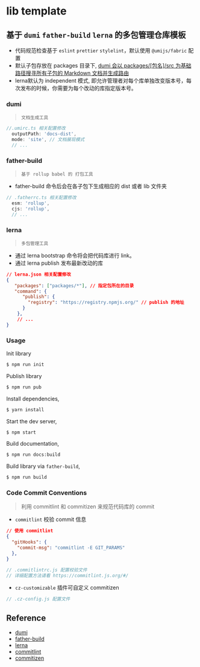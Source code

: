 # lib template

## 基于 `dumi` `father-build` `lerna` 的多包管理仓库模板
- 代码规范检查基于 `eslint` `prettier` `stylelint`，默认使用 `@umijs/fabric` 配置
- 默认子包存放在 packages 目录下, [dumi 会以 packages/[包名]/src 为基础路径搜寻所有子包的 Markdown 文档并生成路由](https://d.umijs.org/zh-CN/guide/basic#lerna-%E9%A1%B9%E7%9B%AE)
- lerna默认为 independent 模式, 即允许管理者对每个库单独改变版本号，每次发布的时候，你需要为每个改动的库指定版本号。

### dumi
> `文档生成工具`
```typescript
//.umirc.ts 相关配置修改
  outputPath: 'docs-dist',
  mode: 'site', // 文档展现模式
  // ...
```
### father-build
> `基于 rollup babel 的 打包工具` 
- father-build 命令后会在各子包下生成相应的 dist 或者 lib 文件夹

```typescript
// .fatherrc.ts 相关配置修改
  esm: 'rollup',
  cjs: 'rollup',
  // ...
```

### lerna
> `多包管理工具`
- 通过 lerna bootstrap 命令将会把代码库进行 link。
- 通过 lerna publish 发布最新改动的库
```json
// lerna.json 相关配置修改
{
   "packages": ["packages/*"], // 指定包所在的目录
   "command": {
      "publish": {
        "registry": "https://registry.npmjs.org/" // publish 的地址
      }
    },
    // ...
}
```

### Usage
Init library

```bash
$ npm run init
```

Publish library

```bash
$ npm run pub
```

Install dependencies,

```bash
$ yarn install
```

Start the dev server,

```bash
$ npm start
```

Build documentation,

```bash
$ npm run docs:build
```

Build library via `father-build`,

```bash
$ npm run build
```

### Code Commit Conventions
> 利用 commitlint 和 commitizen 来规范代码库的 commit
- `commitlint` 校验 commit 信息
  
```json
// 使用 commitlint
{
  "gitHooks": {
    "commit-msg": "commitlint -E GIT_PARAMS"
  },
}
```

```javascript
// .commitlintrc.js 配置校验文件
// 详细配置方法请看 https://commitlint.js.org/#/

```

- `cz-customizable` 插件可自定义 commitizen
  
```javascript
// .cz-config.js 配置文件

```




## Reference
- [dumi](https://d.umijs.org/zh-CN)
- [father-build](https://github.com/umijs/father)
- [lerna](https://github.com/lerna/lerna#readme)
- [commitlint](https://github.com/conventional-changelog/commitlint#readme)
- [commitizen](http://commitizen.github.io/cz-cli/)

